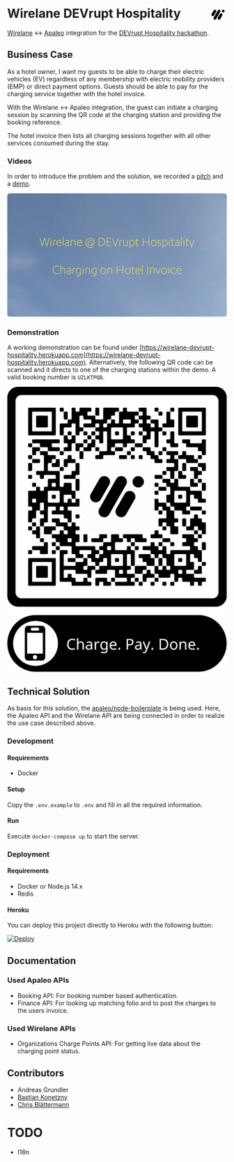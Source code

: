 # Wirelane DEVrupt Hospitality <img align="right" src="https://github.com/wirelane/devrupt-hospitality/raw/main/public/images/logo-20.png">

[Wirelane](https://www.wirelane.com/) <-> [Apaleo](https://apaleo.com/) integration for the [DEVrupt Hospitality hackathon](https://www.devrupt-hospitality.com/).

## Business Case

As a hotel owner, I want my guests to be able to charge their electric vehicles (EV) regardless of any membership with electric mobility providers (EMP) or direct payment options. Guests should be able to pay for the charging service together with the hotel invoice.

With the Wirelane <-> Apaleo integration, the guest can initiate a charging session by scanning the QR code at the charging station and providing the booking reference.

The hotel invoice then lists all charging sessions together with all other services consumed during the stay.

### Videos

In order to introduce the problem and the solution, we recorded a [pitch](https://github.com/wirelane/devrupt-hospitality/blob/main/public/videos/Wirelane%20@%20DEVrupt%20Hospitality%20-%20Pitch.mp4?raw=true) and a [demo](https://github.com/wirelane/devrupt-hospitality/blob/main/public/videos/Wirelane%20@%20DEVrupt%20Hospitality%20-%20Demo.mp4?raw=true).

[![Demo Video](https://github.com/wirelane/devrupt-hospitality/raw/main/public/images/video.png)](https://github.com/wirelane/devrupt-hospitality/blob/main/public/videos/Wirelane%20@%20DEVrupt%20Hospitality%20-%20Demo.mp4?raw=true)

### Demonstration

A working demonstration can be found under [https://wirelane-devrupt-hospitality.herokuapp.com](https://wirelane-devrupt-hospitality.herokuapp.com). Alternatively, the following QR code can be scanned and it directs to one of the charging stations within the demo. A valid booking number is `UZLKTPQB`.

![QR Code](https://github.com/wirelane/devrupt-hospitality/raw/main/public/images/qr.png)

## Technical Solution

As basis for this solution, the [apaleo/node-boilerplate](https://github.com/apaleo/node-boilerplate) is being used.  Here, the Apaleo API and the Wirelane API are being connected in order to realize the use case described above.

### Development

#### Requirements
*   Docker

#### Setup
Copy the `.env.example` to `.env` and fill in all the required information.

#### Run
Execute `docker-compose up` to start the server.

### Deployment

#### Requirements
*   Docker or Node.js 14.x
*   Redis

#### Heroku
You can deploy this project directly to Heroku with the following button:

[![Deploy](https://www.herokucdn.com/deploy/button.svg)](https://heroku.com/deploy)

## Documentation

### Used Apaleo APIs

*   Booking API: For booking number based authentication.
*   Finance API: For looking up matching folio and to post the charges to the users invoice.

### Used Wirelane APIs

*   Organizations Charge Points API: For getting live data about the charging point status.

## Contributors
*   Andreas Grundler
*   [Bastian Konetzny](https://github.com/bkonetzny)
*   [Chris Blättermann](https://github.com/chrblabla)

# TODO
*   I18n
